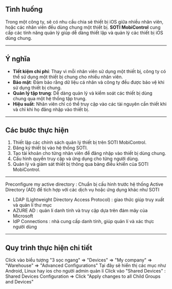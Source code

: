 ## Tình huống

Trong một công ty, sẽ có nhu cầu chia sẻ thiết bị iOS giữa nhiều nhân viên, hoặc các nhân viên đều dùng chung một thiết bị. **SOTI MobiControl** cung cấp các tính năng quản lý giúp dễ dàng thiết lập và quản lý các thiết bị iOS dùng chung.

---

## Ý nghĩa

- **Tiết kiệm chi phí**: Thay vì mỗi nhân viên sử dụng một thiết bị, công ty có thể sử dụng một thiết bị chung cho nhiều nhân viên.
- **Bảo mật**: Đảm bảo rằng dữ liệu cá nhân và công ty đều được bảo vệ khi sử dụng thiết bị chung.
- **Quản lý tập trung**: Dễ dàng quản lý và kiểm soát các thiết bị dùng chung qua một hệ thống tập trung.
- **Hiệu suất**: Nhân viên chỉ có thể truy cập vào các tài nguyên cần thiết khi và chỉ khi họ đăng nhập vào thiết bị.

---

## Các bước thực hiện

1. Thiết lập các chính sách quản lý thiết bị trên SOTI MobiControl.
2. Đăng ký thiết bị vào hệ thống SOTI.
3. Tạo tài khoản cho từng nhân viên để đăng nhập vào thiết bị dùng chung.
4. Cấu hình quyền truy cập và ứng dụng cho từng người dùng.
5. Quản lý và giám sát thiết bị thông qua bảng điều khiển của SOTI MobiControl.
---
Preconfigure my active directory : Chuẩn bị cấu hình trước hệ thống Active Directory (AD) để tích hợp với các dịch vụ hoặc ứng dụng khác như SOTI 
+ LDAP (Lightweight Directory Access Protocol) : giao thức giúp truy xuất và quản lí thư mục 
+ AZURE AD : quản lí danh tính và truy cập dựa trên đám mây của Microsoft  
+ IdP Connections : nhà cung cấp danh tính, giúp quản lí và xác thực người dùng 

---
## Quy trình thực hiện chi tiết 
Click vào biểu tượng "3 sọc ngang" => "Devices" => "My company" => "Warehouse" => "Advanced Configurations" 
Tại đây sẽ hiển thị các mục như Android, Linux hay ios cho người admin quản lí 
Click vào "Shared Devices" : Shared Devices Configuration => Click "Apply changes to all Child Groups and Devices" 
